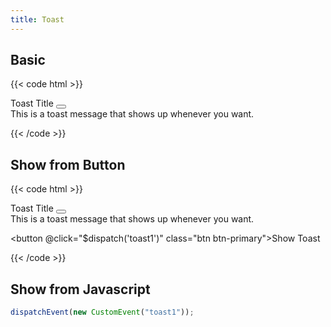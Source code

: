 ```yaml
---
title: Toast
---
```


## Basic

{{< code html >}}

<div class="toast bg-primary-light text-primary" role="alert" aria-live="assertive" aria-atomic="true">
  <div class="flex items-center justify-between mb-1">
    <span class="font-bold">Toast Title</span>
    <button class="btn btn-light-primary btn-xs"><svg class="w-4 h-4" xmlns="http://www.w3.org/2000/svg" viewBox="0 0 24 24" stroke="currentColor" stroke-width="2" stroke-linecap="round" stroke-linejoin="round"><line x1="18" y1="6" x2="6" y2="18"></line><line x1="6" y1="6" x2="18" y2="18"></line></svg></button>
  </div>
  This is a toast message that shows up whenever you want.
</div>

{{< /code >}}

## Show from Button

{{< code html >}}

<div class="fixed text-white bg-gray-900 bottom-5 right-5 toast" role="alert" x-on:toast1.window="open = !open" x-data="{ open: false }" x-show="open" x-transition x-cloak>
  <div class="flex items-center justify-between mb-1">
    <span class="font-bold">Toast Title</span>
    <button class="btn btn-dark btn-xs" @click="open = false"><svg class="w-4 h-4" xmlns="http://www.w3.org/2000/svg" viewBox="0 0 24 24" stroke="currentColor" stroke-width="2" stroke-linecap="round" stroke-linejoin="round"><line x1="18" y1="6" x2="6" y2="18"></line><line x1="6" y1="6" x2="18" y2="18"></line></svg></button>
  </div>
  This is a toast message that shows up whenever you want.
</div>

<button @click="$dispatch('toast1')" class="btn btn-primary">Show Toast</button>

{{< /code >}}

## Show from Javascript

```js
dispatchEvent(new CustomEvent("toast1"));
```
